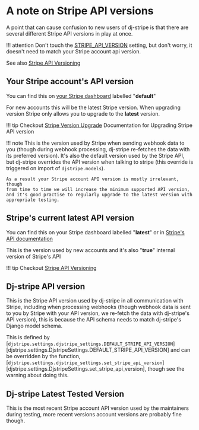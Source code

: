 # A note on Stripe API versions

A point that can cause confusion to new users of dj-stripe is that there
are several different Stripe API versions in play at once.

!!! attention
    Don't touch the [STRIPE_API_VERSION](reference/settings.md#stripe_api_version-2020-08-27) setting, but don't worry,
    it doesn't need to match your Stripe account api version.

See also [Stripe API Versioning](https://stripe.com/docs/api/versioning)

## Your Stripe account's API version

You can find this on [your Stripe dashboard](https://dashboard.stripe.com/developers) labelled "**default**"

For new accounts this will be the latest Stripe version. When upgrading
version Stripe only allows you to upgrade to the **latest** version.

!!! tip
    Checkout [Stripe Version Upgrade](https://stripe.com/docs/upgrades#how-can-i-upgrade-my-api) Documentation for Upgrading Stripe API version


!!! note
    This is the version used by Stripe when sending webhook data to you
    (though during webhook processing, dj-stripe re-fetches the data with
    its preferred version). It's also the default version used by the Stripe
    API, but dj-stripe overrides the API version when talking to stripe
    (this override is triggered on import of `djstripe.models`).

    As a result your Stripe account API version is mostly irrelevant, though
    from time to time we will increase the minimum supported API version,
    and it's good practise to regularly upgrade to the latest version with
    appropriate testing.

## Stripe's current latest API version

You can find this on your Stripe dashboard labelled "**latest**" or in
[Stripe's API documentation](https://stripe.com/docs/upgrades#api-changelog)

This is the version used by new accounts and it's also "**true**" internal
version of Stripe's API

!!! tip
    Checkout [Stripe API Versioning](https://stripe.com/blog/api-versioning)


## Dj-stripe API version

This is the Stripe API version used by dj-stripe in all communication
with Stripe, including when processing webhooks (though webhook data is
sent to you by Stripe with your API version, we re-fetch the data with
dj-stripe's API version), this is because the API schema needs to match
dj-stripe's Django model schema.

This is defined by [`djstripe.settings.djstripe_settings.DEFAULT_STRIPE_API_VERSION`][djstripe.settings.DjstripeSettings.DEFAULT_STRIPE_API_VERSION] and
can be overridden by the function, [`djstripe.settings.djstripe_settings.set_stripe_api_version`][djstripe.settings.DjstripeSettings.set_stripe_api_version], though see the warning
about doing this.


## Dj-stripe Latest Tested Version

This is the most recent Stripe account API version used by the
maintainers during testing, more recent versions account versions are
probably fine though.
